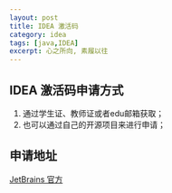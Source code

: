 ```yaml
---
layout: post
title: IDEA 激活码
category: idea
tags: [java,IDEA]
excerpt: 心之所向, 素履以往
---
```


## IDEA 激活码申请方式
1. 通过学生证、教师证或者edu邮箱获取；
2. 也可以通过自己的开源项目来进行申请；

## 申请地址
[JetBrains 官方](https://www.jetbrains.com/shop/eform/opensource?product=ALL)